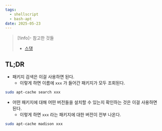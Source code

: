 ```yaml
---
tags:
  - shellscript
  - bash-apt
date: 2025-05-23
---
```

> [!info]- 참고한 것들
> - [스댕](https://serverfault.com/a/156962)

## TL;DR

- 패키지 검색은 이걸 사용하면 된다.
	- 이렇게 하면 이름에 `xxx` 가 들어간 패키지가 모두 조회된다.

```bash
sudo apt-cache search xxx
```

- 어떤 패키지에 대해 어떤 버전들을 설치할 수 있는지 확인하는 것은 이걸 사용하면 된다.
	- 이렇게 하면 `xxx` 라는 패키지에 대한 버전이 전부 나온다.

```bash
sudo apt-cache madison xxx
```